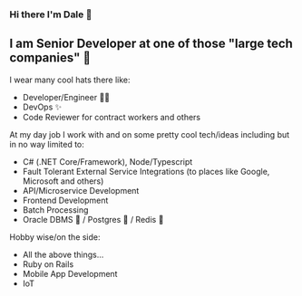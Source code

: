 ### Hi there I'm Dale 👋

## I am Senior Developer at one of those "large tech companies" 🧙
I wear many cool hats there like:
- Developer/Engineer 👨‍💻
- DevOps ✨
- Code Reviewer for contract workers and others

At my day job I work with and on some pretty cool tech/ideas including but in no way limited to:
- C# (.NET Core/Framework), Node/Typescript
- Fault Tolerant External Service Integrations (to places like Google, Microsoft and others)
- API/Microservice Development
- Frontend Development
- Batch Processing
- Oracle DBMS 🤢 / Postgres 🤩 / Redis 🤩

Hobby wise/on the side:
- All the above things...
- Ruby on Rails
- Mobile App Development
- IoT
<!--
**greenygh0st/greenygh0st** is a ✨ _special_ ✨ repository because its `README.md` (this file) appears on your GitHub profile.

Here are some ideas to get you started:

- 🔭 I’m currently working on ...
- 🌱 I’m currently learning ...
- 👯 I’m looking to collaborate on ...
- 🤔 I’m looking for help with ...
- 📫 How to reach me: ...
- ⚡ Fun fact: ...
-->

